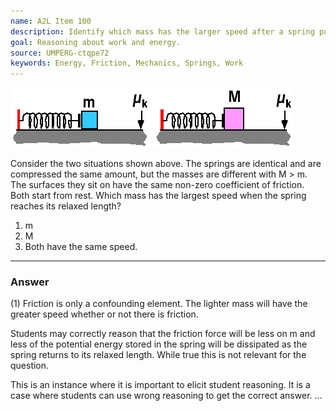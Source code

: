 ```yaml
---
name: A2L Item 100
description: Identify which mass has the larger speed after a spring pushes it along a rough surface.
goal: Reasoning about work and energy.
source: UMPERG-ctqpe72
keywords: Energy, Friction, Mechanics, Springs, Work
---
```


![Item100_fig1.gif](../images/Item100_fig1.gif)

Consider the two situations shown above.  The springs are identical and
are compressed the same amount, but the masses are different with M > m.
The surfaces they sit on have the same non-zero coefficient of friction.
Both start from rest. Which mass has the largest speed when the spring
reaches its relaxed length?

1. m
2. M
3. Both have the same speed.

<hr/>

### Answer

(1) Friction is only a confounding element. The lighter mass will have
the greater speed whether or not there is friction.

Students may correctly reason that the friction force will be less on m
and less of the potential energy stored in the spring will be dissipated
as the spring returns to its relaxed length. While true this is not
relevant for the question.

This is an instance where it is important to elicit student reasoning.
It is a case where students can use wrong reasoning to get the correct
answer.
...
